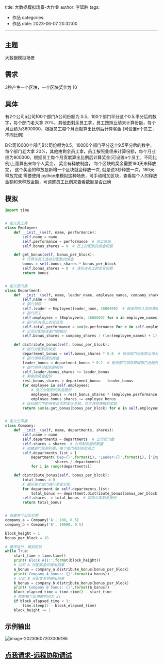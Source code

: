 title: 大数据模拟场景-大作业
author: 李延胜
tags:
  - 作品
categories:
  - 作品
date: 2023-06-07 20:32:00
---
## 主题

大数据模拟场景

## 需求

3秒产生一个区块，一个区块奖金为 10

## 具体

有2个公司a公司100个部门A公司份额为 0.5，100个部门平分这个0.5.平分后的数字，每个部门老大拿 20%，其他由剩余员工拿，员工按照业绩来计算份额，每个月业绩为3600000，根据员工每个月贡献算出比例后计算奖金 (可设置n个员工，不同比例)

B公司10000个部门B公司份额为0.5，10000个部门平分这个9.5平分后的数字，每个部门老大拿 20%，其他由剩余员工拿，员工按照业绩来计算份额，每个月业绩为900000，根据员工每个月贡献算出比例后计算奖金(可设置n个员工，不同比例)上面算出来每个人奖金，
奖金有释放制度，
每个区块的奖金需要180天来释放完，
这个奖金的释放是新增一个区块就会释放一次,
就是说3秒释放一次，180天释放完成
需要使用 python来模拟这种场景，可手动增加区块，查看每个人的释放金额和未释放金额，可调整员工比例来查看数额是否正确

## 模拟

```python
import time


# 定义员工类
class Employee:
    def __init__(self, name, performance):
        self.name = name
        self.performance = performance  # 员工表现
        self.bonus_shares = 0  # 员工分配到的奖金份额

    def get_bonus(self, bonus_per_block):
        # 计算该员工当前分配到的奖金
        bonus = self.bonus_shares * bonus_per_block
        self.bonus_shares = 0  # 清空该员工的奖金份额
        return bonus


# 定义部门类
class Department:
    def __init__(self, name, leader_name, employee_names, company_shares):
        self.name = name
        # 部门领导
        self.leader = Employee(leader_name, 3600000)  # 假设领导人员的表现固定为 3600000
        # 部门员工
        self.employees = [Employee(n, 3600000) for n in employee_names]  # 假设员工表现固定为 3600000
        # 部门所有员工的总表现
        self.total_performance = sum(e.performance for e in self.employees)
        # 公司分配给该部门的股份
        self.bonus_shares = company_shares / (len(employee_names) + 1)  # +1是因为要算上部门领导的份额

    def distribute_bonus(self, bonus_per_block):
        # 部门分配到的奖金
        department_bonus = self.bonus_shares * 0.8  # 假设部门分配到公司分配给该部门的股份的80%
        # 部门领导获得的奖金
        leader_bonus = department_bonus * 0.2  # 假设部门领导获得部门分配到的奖金的20%
        # 部门领导分配到的股份
        self.leader.bonus_shares += leader_bonus
        # 剩余的奖金股份
        rest_bonus_shares = department_bonus - leader_bonus
        for employee in self.employees:
            # 员工分配到的奖金股份
            employee_bonus = rest_bonus_shares * (employee.performance / self.total_performance)
            employee.bonus_shares += employee_bonus
        # 返回部门下的所有员工的奖金总和，包含领导获得的奖励
        return sum(e.get_bonus(bonus_per_block) for e in self.employees) + self.leader.get_bonus(bonus_per_block)


# 定义公司类
class Company:
    def __init__(self, name, departments, shares):
        self.name = name
        self.departments = departments  # 公司部门数
        self.shares = shares  # 公司剩余股份数量
        # 创建部门实例列表，每个部门有100位员工
        self.departments_list = [
            Department('Dep-{}'.format(i), 'Leader-{}'.format(i), ['Emp-{}-{}'.format(i, j) for j in range(100)],
                       shares / departments)
            for i in range(departments)]

    def distribute_bonus(self, bonus_per_block):
        total_bonus = 0
        # 遍历每个部门进行奖金分配
        for department in self.departments_list:
            total_bonus += department.distribute_bonus(bonus_per_block)
        self.shares -= total_bonus  # 扣除公司剩余股份
        return total_bonus


# 创建两个公司实例
company_a = Company('A', 100, 0.5)
company_b = Company('B', 10000, 0.5)

block_height = 1
bonus_per_block = 10

# 循环运行，模拟区块
while True:
    start_time = time.time()
    print('Block #{}:'.format(block_height))
    # 公司 A 分配奖金并输出结果
    a_bonus = company_a.distribute_bonus(bonus_per_block)
    print('Company A bonus: {}'.format(a_bonus))
    # 公司 B 分配奖金并输出结果
    b_bonus = company_b.distribute_bonus(bonus_per_block)
    print('Company B bonus: {}'.format(b_bonus))
    block_elapsed_time = time.time() - start_time
    # 控制每个区块的时间为 3s
    if block_elapsed_time < 3:
        time.sleep(3 - block_elapsed_time)
    block_height += 1
```

## 示例输出

![image-20230607203006186](http://liyansheng.top/typora/image-20230607203006186.png)

## [点我请求-远程协助调试](https://yan-sheng-li.gitee.io/remote_help/)